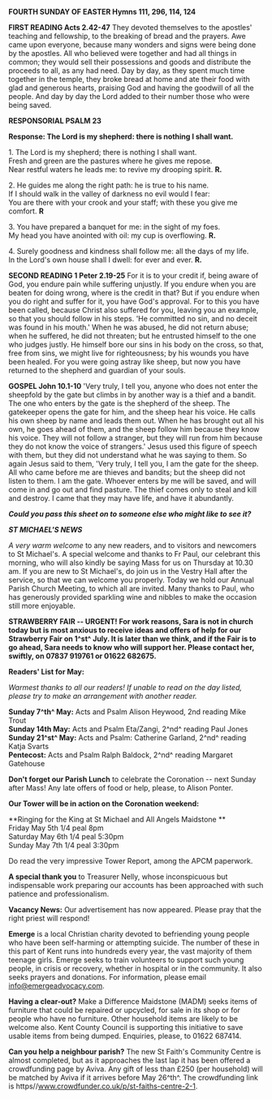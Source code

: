 **FOURTH SUNDAY OF EASTER Hymns 111, 296, 114, 124**

**FIRST READING Acts 2.42-47** They devoted themselves to the apostles'
teaching and fellowship, to the breaking of bread and the prayers. Awe
came upon everyone, because many wonders and signs were being done by
the apostles. All who believed were together and had all things in
common; they would sell their possessions and goods and distribute the
proceeds to all, as any had need. Day by day, as they spent much time
together in the temple, they broke bread at home and ate their food with
glad and generous hearts, praising God and having the goodwill of all
the people. And day by day the Lord added to their number those who were
being saved.

**RESPONSORIAL PSALM 23**

**Response: The Lord is my shepherd: there is nothing I shall want.**

1\. The Lord is my shepherd; there is nothing I shall want.  
Fresh and green are the pastures where he gives me repose.  
Near restful waters he leads me: to revive my drooping spirit. **R.**

2\. He guides me along the right path: he is true to his name.  
If I should walk in the valley of darkness no evil would I fear:  
You are there with your crook and your staff; with these you give me
comfort. **R**

3\. You have prepared a banquet for me: in the sight of my foes.  
My head you have anointed with oil: my cup is overflowing. **R.**

4\. Surely goodness and kindness shall follow me: all the days of my life.  
In the Lord's own house shall I dwell: for ever and ever. **R.**

**SECOND READING 1 Peter 2.19-25** For it is to your credit if, being
aware of God, you endure pain while suffering unjustly. If you endure
when you are beaten for doing wrong, where is the credit in that? But if
you endure when you do right and suffer for it, you have God's approval.
For to this you have been called, because Christ also suffered for you,
leaving you an example, so that you should follow in his steps. 'He
committed no sin, and no deceit was found in his mouth.' When he was
abused, he did not return abuse; when he suffered, he did not threaten;
but he entrusted himself to the one who judges justly. He himself bore
our sins in his body on the cross, so that, free from sins, we might
live for righteousness; by his wounds you have been healed. For you were
going astray like sheep, but now you have returned to the shepherd and
guardian of your souls.

**GOSPEL John 10.1-10** 'Very truly, I tell you, anyone who does not
enter the sheepfold by the gate but climbs in by another way is a thief
and a bandit. The one who enters by the gate is the shepherd of the
sheep. The gatekeeper opens the gate for him, and the sheep hear his
voice. He calls his own sheep by name and leads them out. When he has
brought out all his own, he goes ahead of them, and the sheep follow him
because they know his voice. They will not follow a stranger, but they
will run from him because they do not know the voice of strangers.'
Jesus used this figure of speech with them, but they did not understand
what he was saying to them. So again Jesus said to them, 'Very truly, I
tell you, I am the gate for the sheep. All who came before me are
thieves and bandits; but the sheep did not listen to them. I am the
gate. Whoever enters by me will be saved, and will come in and go out
and find pasture. The thief comes only to steal and kill and destroy. I
came that they may have life, and have it abundantly.

***Could you pass this sheet on to someone else who might like to see
it?***

***ST MICHAEL\'S NEWS***

*A very warm welcome* to any new readers, and to visitors and newcomers
to St Michael\'s. A special welcome and thanks to Fr Paul, our celebrant
this morning, who will also kindly be saying Mass for us on Thursday at
10.30 am. If you are new to St Michael\'s, do join us in the Vestry Hall
after the service, so that we can welcome you properly. Today we hold
our Annual Parish Church Meeting, to which all are invited. Many thanks
to Paul, who has generously provided sparkling wine and nibbles to make
the occasion still more enjoyable.

**STRAWBERRY FAIR -- URGENT! For work reasons, Sara is not in church
today but is most anxious to receive ideas and offers of help for our
Strawberry Fair on 1^st^ July. It is later than we think, and if the
Fair is to go ahead, Sara needs to know who will support her. Please
contact her, swiftly, on 07837 919761 or 01622 682675.**

**Readers\' List for May:**

*Warmest thanks to all our readers! If unable to read on the day listed,
please try to make an arrangement with another reader.*

**Sunday 7^th^ May:** Acts and Psalm Alison Heywood, 2nd reading Mike Trout  
**Sunday 14th May:** Acts and Psalm Eta/Zangi, 2^nd^ reading Paul Jones  
**Sunday 21^st^ May:** Acts and Psalm: Catherine Garland, 2^nd^ reading Katja Svarts  
**Pentecost:** Acts and Psalm Ralph Baldock, 2^nd^ reading Margaret Gatehouse  

**Don\'t forget our Parish Lunch** to celebrate the Coronation -- next
Sunday after Mass! Any late offers of food or help, please, to Alison
Ponter.

**Our Tower will be in action on the Coronation weekend:**

**Ringing for the King at St Michael and All Angels Maidstone **\
Friday May 5th 1/4 peal 8pm\
Saturday May 6th 1/4 peal 5:30pm\
Sunday May 7th 1/4 peal 3:30pm

Do read the very impressive Tower Report, among the APCM paperwork.

**A special thank you** to Treasurer Nelly, whose inconspicuous but
indispensable work preparing our accounts has been approached with such
patience and professionalism.

**Vacancy News:** Our advertisement has now appeared. Please pray that
the right priest will respond!

**Emerge** is a local Christian charity devoted to befriending young
people who have been self-harming or attempting suicide. The number of
these in this part of Kent runs into hundreds every year, the vast
majority of them teenage girls. Emerge seeks to train volunteers to
support such young people, in crisis or recovery, whether in hospital or
in the community. It also seeks prayers and donations. For information,
please email <info@emergeadvocacy.com>.

**Having a clear-out?** Make a Difference Maidstone (MADM) seeks items
of furniture that could be repaired or upcycled, for sale in its shop or
for people who have no furniture. Other household items are likely to be
welcome also. Kent County Council is supporting this initiative to save
usable items from being dumped. Enquiries, please, to 01622 687414.

**Can you help a neighbour parish?** The new St Faith\'s Community
Centre is almost completed, but as it approaches the last lap it has
been offered a crowdfunding page by Aviva. Any gift of less than £250
(per household) will be matched by Aviva if it arrives before May
26^th^. The crowdfunding link is
https//www.crowdfunder.co.uk/p/st-faiths-centre-2-1.
